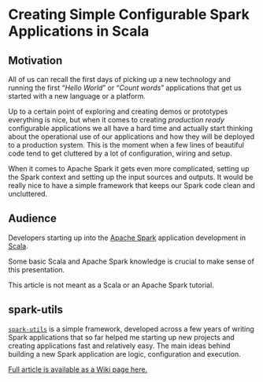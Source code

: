 # Creating Simple Configurable Spark Applications in Scala


## Motivation

All of us can recall the first days of picking up a new technology and running the first “*Hello World*” or “*Count words*”
applications that get us started with a new language or a platform.

Up to a certain point of exploring and creating demos or prototypes everything is nice, but when it comes to creating
*production ready* configurable applications we all have a hard time and actually start thinking about the operational
use of our applications and how they will be deployed to a production system. This is the moment when a few lines of
beautiful code tend to get cluttered by a lot of configuration, wiring and setup.

When it comes to Apache Spark it gets even more complicated, setting up the Spark context and setting up the input
sources and outputs.
It would be really nice to have a simple framework that keeps our Spark code clean and uncluttered.


## Audience

Developers starting up into the [Apache Spark](https://spark.apache.org/) application development
in [Scala](https://www.scala-lang.org/).

Some basic Scala and Apache Spark knowledge is crucial to make sense of this presentation.

This article is not meant as a Scala or an Apache Spark tutorial.


## spark-utils

[`spark-utils`](https://github.com/tupol/spark-utils) is a simple framework, developed
across a few years of writing Spark applications that so far helped me starting up new projects and creating
applications fast and relatively easy.
The main ideas behind building a new Spark application are logic, configuration and execution.

[Full article is available as a Wiki page here.](https://github.com/tupol/spark-utils-demos/wiki)
